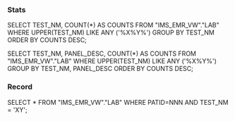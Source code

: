 ### Stats
SELECT TEST_NM, COUNT(*) AS COUNTS FROM "IMS_EMR_VW"."LAB" 
WHERE UPPER(TEST_NM) LIKE ANY ('%X%Y%') 
GROUP BY TEST_NM ORDER BY COUNTS DESC;


SELECT TEST_NM, PANEL_DESC, COUNT(*) AS COUNTS FROM "IMS_EMR_VW"."LAB" 
WHERE UPPER(TEST_NM) LIKE ANY ('%X%Y%') 
GROUP BY TEST_NM, PANEL_DESC ORDER BY COUNTS DESC;


### Record
SELECT * FROM "IMS_EMR_VW"."LAB" 
WHERE PATID=NNN AND TEST_NM = 'XY';
